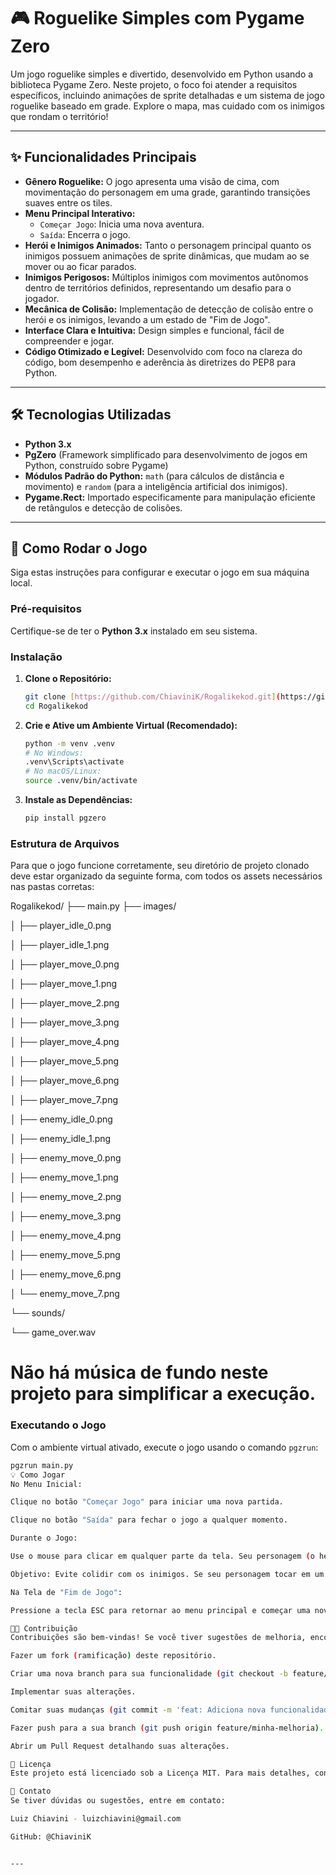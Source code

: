 # 🎮 Roguelike Simples com Pygame Zero

Um jogo roguelike simples e divertido, desenvolvido em Python usando a biblioteca Pygame Zero. Neste projeto, o foco foi atender a requisitos específicos, incluindo animações de sprite detalhadas e um sistema de jogo roguelike baseado em grade. Explore o mapa, mas cuidado com os inimigos que rondam o território!

---

## ✨ Funcionalidades Principais

* **Gênero Roguelike:** O jogo apresenta uma visão de cima, com movimentação do personagem em uma grade, garantindo transições suaves entre os tiles.
* **Menu Principal Interativo:**
    * `Começar Jogo`: Inicia uma nova aventura.
    * `Saída`: Encerra o jogo.
* **Herói e Inimigos Animados:** Tanto o personagem principal quanto os inimigos possuem animações de sprite dinâmicas, que mudam ao se mover ou ao ficar parados.
* **Inimigos Perigosos:** Múltiplos inimigos com movimentos autônomos dentro de territórios definidos, representando um desafio para o jogador.
* **Mecânica de Colisão:** Implementação de detecção de colisão entre o herói e os inimigos, levando a um estado de "Fim de Jogo".
* **Interface Clara e Intuitiva:** Design simples e funcional, fácil de compreender e jogar.
* **Código Otimizado e Legível:** Desenvolvido com foco na clareza do código, bom desempenho e aderência às diretrizes do PEP8 para Python.

---

## 🛠️ Tecnologias Utilizadas

* **Python 3.x**
* **PgZero** (Framework simplificado para desenvolvimento de jogos em Python, construído sobre Pygame)
* **Módulos Padrão do Python:** `math` (para cálculos de distância e movimento) e `random` (para a inteligência artificial dos inimigos).
* **Pygame.Rect:** Importado especificamente para manipulação eficiente de retângulos e detecção de colisões.

---

## 🚀 Como Rodar o Jogo

Siga estas instruções para configurar e executar o jogo em sua máquina local.

### Pré-requisitos

Certifique-se de ter o **Python 3.x** instalado em seu sistema.

### Instalação

1.  **Clone o Repositório:**
    ```bash
    git clone [https://github.com/ChiaviniK/Rogalikekod.git](https://github.com/ChiaviniK/Rogalikekod.git)
    cd Rogalikekod
    ```

2.  **Crie e Ative um Ambiente Virtual (Recomendado):**
    ```bash
    python -m venv .venv
    # No Windows:
    .venv\Scripts\activate
    # No macOS/Linux:
    source .venv/bin/activate
    ```

3.  **Instale as Dependências:**
    ```bash
    pip install pgzero
    ```

### Estrutura de Arquivos

Para que o jogo funcione corretamente, seu diretório de projeto clonado deve estar organizado da seguinte forma, com todos os assets necessários nas pastas corretas:

Rogalikekod/
├── main.py
├── images/

│   ├── player_idle_0.png

│   ├── player_idle_1.png

│   ├── player_move_0.png

│   ├── player_move_1.png

│   ├── player_move_2.png

│   ├── player_move_3.png

│   ├── player_move_4.png

│   ├── player_move_5.png

│   ├── player_move_6.png

│   ├── player_move_7.png

│   ├── enemy_idle_0.png

│   ├── enemy_idle_1.png

│   ├── enemy_move_0.png

│   ├── enemy_move_1.png

│   ├── enemy_move_2.png

│   ├── enemy_move_3.png

│   ├── enemy_move_4.png

│   ├── enemy_move_5.png

│   ├── enemy_move_6.png

│   └── enemy_move_7.png

└── sounds/

└── game_over.wav

# Não há música de fundo neste projeto para simplificar a execução.


### Executando o Jogo

Com o ambiente virtual ativado, execute o jogo usando o comando `pgzrun`:

```bash
pgzrun main.py
💡 Como Jogar
No Menu Inicial:

Clique no botão "Começar Jogo" para iniciar uma nova partida.

Clique no botão "Saída" para fechar o jogo a qualquer momento.

Durante o Jogo:

Use o mouse para clicar em qualquer parte da tela. Seu personagem (o herói) se moverá suavemente em direção ao ponto clicado, seguindo a grade do jogo.

Objetivo: Evite colidir com os inimigos. Se seu personagem tocar em um inimigo, o jogo terminará.

Na Tela de "Fim de Jogo":

Pressione a tecla ESC para retornar ao menu principal e começar uma nova partida.

👨‍💻 Contribuição
Contribuições são bem-vindas! Se você tiver sugestões de melhoria, encontrar bugs ou quiser adicionar novas funcionalidades, sinta-se à vontade para:

Fazer um fork (ramificação) deste repositório.

Criar uma nova branch para sua funcionalidade (git checkout -b feature/minha-melhoria).

Implementar suas alterações.

Comitar suas mudanças (git commit -m 'feat: Adiciona nova funcionalidade X').

Fazer push para a sua branch (git push origin feature/minha-melhoria).

Abrir um Pull Request detalhando suas alterações.

📄 Licença
Este projeto está licenciado sob a Licença MIT. Para mais detalhes, consulte o arquivo LICENSE no repositório.

📧 Contato
Se tiver dúvidas ou sugestões, entre em contato:

Luiz Chiavini - luizchiavini@gmail.com

GitHub: @ChiaviniK


---
